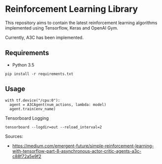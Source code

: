 # Reinforcement Learning Library
This repository aims to contain the latest reinforcement learning algorithms
implemented using Tensorflow, Keras and OpenAI Gym.

Currently, A3C has been implemented.

## Requirements
- Python 3.5

```
pip install -r requirements.txt
```

## Usage
```
with tf.device("/cpu:0"):
  agent = A3CAgent(num_actions, lambda: model)
  agent.train(env_name)
```

Tensorboard Logging
```
tensorboard --logdir=out --reload_interval=2
```

Sources:
- https://medium.com/emergent-future/simple-reinforcement-learning-with-tensorflow-part-8-asynchronous-actor-critic-agents-a3c-c88f72a5e9f2
